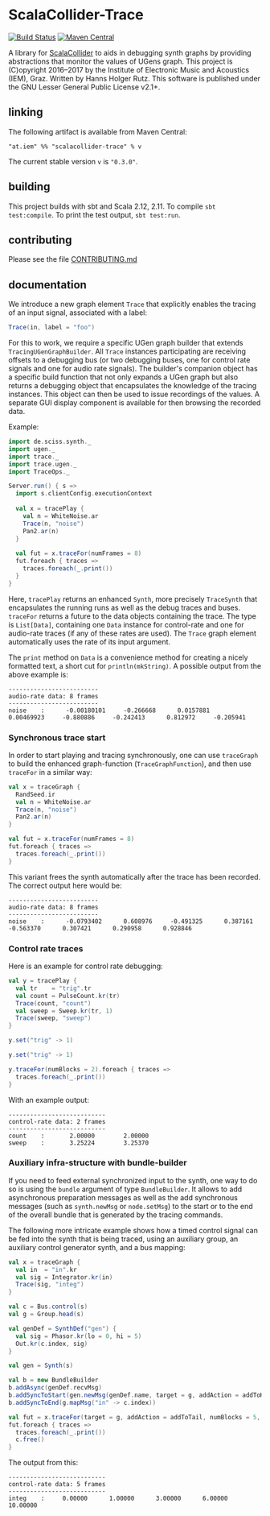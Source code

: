# ScalaCollider-Trace

[![Build Status](https://travis-ci.org/iem-projects/ScalaCollider-Trace.svg?branch=master)](https://travis-ci.org/iem-projects/ScalaCollider-Trace)
[![Maven Central](https://maven-badges.herokuapp.com/maven-central/at.iem/scalacollider-trace_2.11/badge.svg)](https://maven-badges.herokuapp.com/maven-central/at.iem/scalacollider-trace_2.11)

A library for [ScalaCollider](https://github.com/Sciss/ScalaCollider) to aids in debugging 
synth graphs by providing abstractions that monitor the values of UGens graph.
This project is (C)opyright 2016&ndash;2017 by the Institute of Electronic Music and Acoustics (IEM), Graz. 
Written by Hanns Holger Rutz. This software is published under the GNU Lesser General Public License v2.1+.

## linking

The following artifact is available from Maven Central:

    "at.iem" %% "scalacollider-trace" % v

The current stable version `v` is `"0.3.0"`.

## building

This project builds with sbt and Scala 2.12, 2.11. To compile `sbt test:compile`.
To print the test output, `sbt test:run`.

## contributing

Please see the file [CONTRIBUTING.md](CONTRIBUTING.md)

## documentation

We introduce a new graph element `Trace` that explicitly enables the tracing
of an input signal, associated with a label:

```scala
Trace(in, label = "foo")
```
    
For this to work, we require a specific UGen graph builder that extends
`TracingUGenGraphBuilder`. All `Trace` instances participating are
receiving offsets to a debugging bus (or two debugging buses, one for
control rate signals and one for audio rate signals). The builder's
companion object has a specific build function that not only expands
a UGen graph but also returns a debugging object that encapsulates the
knowledge of the tracing instances. This object can then be used to
issue recordings of the values. A separate GUI display component is
available for then browsing the recorded data.

Example:

```scala
import de.sciss.synth._
import ugen._
import trace._
import trace.ugen._
import TraceOps._

Server.run() { s =>
  import s.clientConfig.executionContext
  
  val x = tracePlay {
    val n = WhiteNoise.ar
    Trace(n, "noise")
    Pan2.ar(n)
  }
  
  val fut = x.traceFor(numFrames = 8)
  fut.foreach { traces =>
    traces.foreach(_.print())
  }
}
```

Here, `tracePlay` returns an enhanced `Synth`, more precisely `TraceSynth`
that encapsulates the running runs as well as the debug traces and buses.
`traceFor` returns a future to the data objects containing the trace.
The type is `List[Data]`, containing one `Data` instance for control-rate
and one for audio-rate traces (if any of these rates are used). The
`Trace` graph element automatically uses the rate of its input argument.

The `print` method on `Data` is a convenience method for creating a
nicely formatted text, a short cut for `println(mkString)`. A possible
output from the above example is:

    -------------------------
    audio-rate data: 8 frames
    -------------------------
    noise    :      -0.00180101     -0.266668      0.0157881      0.00469923     -0.880886     -0.242413      0.812972     -0.205941

### Synchronous trace start

In order to start playing and tracing synchronously, one can use
`traceGraph` to build the enhanced graph-function (`TraceGraphFunction`),
and then use `traceFor` in a similar way:

```scala
val x = traceGraph {
  RandSeed.ir
  val n = WhiteNoise.ar
  Trace(n, "noise")
  Pan2.ar(n)
}

val fut = x.traceFor(numFrames = 8)
fut.foreach { traces =>
  traces.foreach(_.print())
}
```

This variant frees the synth automatically after the trace has been
recorded. The correct output here would be:

    -------------------------
    audio-rate data: 8 frames
    -------------------------
    noise    :      -0.0793402      0.608976     -0.491325      0.387161     -0.563370      0.307421      0.290958      0.928846


### Control rate traces

Here is an example for control rate debugging:

```scala
val y = tracePlay {
  val tr    = "trig".tr
  val count = PulseCount.kr(tr)
  Trace(count, "count")
  val sweep = Sweep.kr(tr, 1)
  Trace(sweep, "sweep")
}

y.set("trig" -> 1)

y.set("trig" -> 1)

y.traceFor(numBlocks = 2).foreach { traces =>
  traces.foreach(_.print())
}
```

With an example output:

    ---------------------------
    control-rate data: 2 frames
    ---------------------------
    count    :       2.00000        2.00000  
    sweep    :       3.25224        3.25370  

### Auxiliary infra-structure with bundle-builder

If you need to feed external synchronized input to the synth,
one way to do so is using the `bundle` argument of type `BundleBuilder`. 
It allows to add asynchronous preparation messages as well as
the add synchronous messages (such as `synth.newMsg` or `node.setMsg`)
to the start or to the end of the overall bundle that is generated
by the tracing commands.

The following more intricate example shows how a timed
control signal can be fed into the synth that is being traced,
using an auxiliary group, an auxiliary control generator synth,
and a bus mapping:


```scala
val x = traceGraph {
  val in  = "in".kr
  val sig = Integrator.kr(in)
  Trace(sig, "integ")
}

val c = Bus.control(s)
val g = Group.head(s)

val genDef = SynthDef("gen") {
  val sig = Phasor.kr(lo = 0, hi = 5)
  Out.kr(c.index, sig)
}

val gen = Synth(s)

val b = new BundleBuilder
b.addAsync(genDef.recvMsg)
b.addSyncToStart(gen.newMsg(genDef.name, target = g, addAction = addToHead))
b.addSyncToEnd(g.mapMsg("in" -> c.index))

val fut = x.traceFor(target = g, addAction = addToTail, numBlocks = 5, bundle = b)
fut.foreach { traces =>
  traces.foreach(_.print())
  c.free()
}
```

The output from this:

    ---------------------------
    control-rate data: 5 frames
    ---------------------------
    integ    :     0.00000      1.00000      3.00000      6.00000     10.00000  
